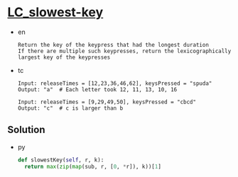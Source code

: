 # [LC_slowest-key](https://leetcode.com/problems/slowest-key)

* en

  ```en
  Return the key of the keypress that had the longest duration
  If there are multiple such keypresses, return the lexicographically largest key of the keypresses

  ```

* tc

  ```tc
  Input: releaseTimes = [12,23,36,46,62], keysPressed = "spuda"
  Output: "a"  # Each letter took 12, 11, 13, 10, 16

  Input: releaseTimes = [9,29,49,50], keysPressed = "cbcd"
  Output: "c"  # c is larger than b
  ```

## Solution

* py

  ```py
  def slowestKey(self, r, k):
    return max(zip(map(sub, r, [0, *r]), k))[1]
  ```
